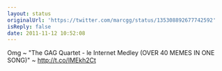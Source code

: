 ```yaml
---
layout: status
originalUrl: 'https://twitter.com/marcgg/status/135308892677742592'
isReply: false
date: 2011-11-12 10:52:08
---
```


Omg ~ "The GAG Quartet - le Internet Medley (OVER 40 MEMES IN ONE SONG)" ~ http://t.co/IMEkh2Ct
